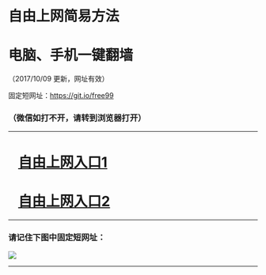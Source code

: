 ﻿# 自由上网简易方法

# 电脑、手机一键翻墙

（2017/10/09 更新，网址有效）

固定短网址：https://git.io/free99

### （微信如打不开，请转到浏览器打开）


***





# &nbsp;&nbsp; <a href="http://ft3209612382.fwq-tz-1001.info/fwqtz01.html?t=100900110826 " target="_blank">自由上网入口1</a>
# &nbsp;&nbsp; <a href="http://ft2557722257.fwq-tz-1002.info/fwqtz02.html?t=10090017459 " target="_blank">自由上网入口2</a>
***

### 请记住下图中固定短网址：

<img src="https://s3-us-west-2.amazonaws.com/fwq-1001/yjfq-20170905okok.png" /> 


***

